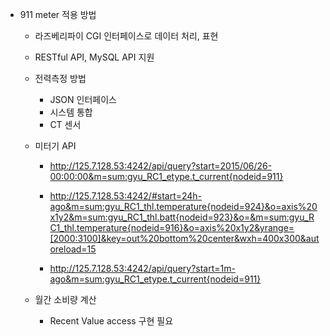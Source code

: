 
- 911 meter 적용 방법
    - 라즈베리파이 CGI 인터페이스로 데이터 처리, 표현
    - RESTful API, MySQL API 지원 

  - 전력측정 방법
    - JSON 인터페이스
    - 시스템 통합
    - CT 센서
    
  - 미터기 API
    - http://125.7.128.53:4242/api/query?start=2015/06/26-00:00:00&m=sum:gyu_RC1_etype.t_current{nodeid=911}
    - http://125.7.128.53:4242/#start=24h-ago&m=sum:gyu_RC1_thl.temperature{nodeid=924}&o=axis%20x1y2&m=sum:gyu_RC1_thl.batt{nodeid=923}&o=&m=sum:gyu_RC1_thl.temperature{nodeid=916}&o=axis%20x1y2&yrange=[2000:3100]&key=out%20bottom%20center&wxh=400x300&autoreload=15


    - http://125.7.128.53:4242/api/query?start=1m-ago&m=sum:gyu_RC1_etype.t_current{nodeid=911}
    
  - 월간 소비량 계산
    - Recent Value access 구현 필요
    

